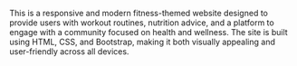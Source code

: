  This is a responsive and modern fitness-themed website designed to provide users with workout routines, nutrition advice, and a platform to engage with a community focused on health and wellness. The site is built using HTML, CSS, and Bootstrap, making it both visually appealing and user-friendly across all devices.
